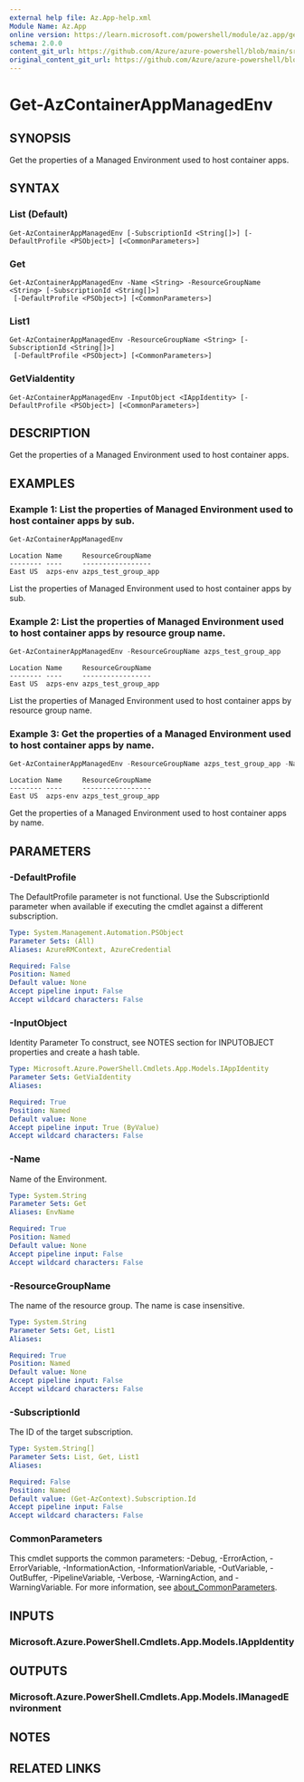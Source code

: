 ```yaml
---
external help file: Az.App-help.xml
Module Name: Az.App
online version: https://learn.microsoft.com/powershell/module/az.app/get-azcontainerappmanagedenv
schema: 2.0.0
content_git_url: https://github.com/Azure/azure-powershell/blob/main/src/App/App/help/Get-AzContainerAppManagedEnv.md
original_content_git_url: https://github.com/Azure/azure-powershell/blob/main/src/App/App/help/Get-AzContainerAppManagedEnv.md
---
```


# Get-AzContainerAppManagedEnv

## SYNOPSIS
Get the properties of a Managed Environment used to host container apps.

## SYNTAX

### List (Default)
```
Get-AzContainerAppManagedEnv [-SubscriptionId <String[]>] [-DefaultProfile <PSObject>] [<CommonParameters>]
```

### Get
```
Get-AzContainerAppManagedEnv -Name <String> -ResourceGroupName <String> [-SubscriptionId <String[]>]
 [-DefaultProfile <PSObject>] [<CommonParameters>]
```

### List1
```
Get-AzContainerAppManagedEnv -ResourceGroupName <String> [-SubscriptionId <String[]>]
 [-DefaultProfile <PSObject>] [<CommonParameters>]
```

### GetViaIdentity
```
Get-AzContainerAppManagedEnv -InputObject <IAppIdentity> [-DefaultProfile <PSObject>] [<CommonParameters>]
```

## DESCRIPTION
Get the properties of a Managed Environment used to host container apps.

## EXAMPLES

### Example 1: List the properties of Managed Environment used to host container apps by sub.
```powershell
Get-AzContainerAppManagedEnv
```

```output
Location Name     ResourceGroupName
-------- ----     -----------------
East US  azps-env azps_test_group_app
```

List the properties of Managed Environment used to host container apps by sub.

### Example 2: List the properties of Managed Environment used to host container apps by resource group name.
```powershell
Get-AzContainerAppManagedEnv -ResourceGroupName azps_test_group_app
```

```output
Location Name     ResourceGroupName
-------- ----     -----------------
East US  azps-env azps_test_group_app
```

List the properties of Managed Environment used to host container apps by resource group name.

### Example 3: Get the properties of a Managed Environment used to host container apps by name.
```powershell
Get-AzContainerAppManagedEnv -ResourceGroupName azps_test_group_app -Name azps-env
```

```output
Location Name     ResourceGroupName
-------- ----     -----------------
East US  azps-env azps_test_group_app
```

Get the properties of a Managed Environment used to host container apps by name.

## PARAMETERS

### -DefaultProfile
The DefaultProfile parameter is not functional.
Use the SubscriptionId parameter when available if executing the cmdlet against a different subscription.

```yaml
Type: System.Management.Automation.PSObject
Parameter Sets: (All)
Aliases: AzureRMContext, AzureCredential

Required: False
Position: Named
Default value: None
Accept pipeline input: False
Accept wildcard characters: False
```

### -InputObject
Identity Parameter
To construct, see NOTES section for INPUTOBJECT properties and create a hash table.

```yaml
Type: Microsoft.Azure.PowerShell.Cmdlets.App.Models.IAppIdentity
Parameter Sets: GetViaIdentity
Aliases:

Required: True
Position: Named
Default value: None
Accept pipeline input: True (ByValue)
Accept wildcard characters: False
```

### -Name
Name of the Environment.

```yaml
Type: System.String
Parameter Sets: Get
Aliases: EnvName

Required: True
Position: Named
Default value: None
Accept pipeline input: False
Accept wildcard characters: False
```

### -ResourceGroupName
The name of the resource group.
The name is case insensitive.

```yaml
Type: System.String
Parameter Sets: Get, List1
Aliases:

Required: True
Position: Named
Default value: None
Accept pipeline input: False
Accept wildcard characters: False
```

### -SubscriptionId
The ID of the target subscription.

```yaml
Type: System.String[]
Parameter Sets: List, Get, List1
Aliases:

Required: False
Position: Named
Default value: (Get-AzContext).Subscription.Id
Accept pipeline input: False
Accept wildcard characters: False
```

### CommonParameters
This cmdlet supports the common parameters: -Debug, -ErrorAction, -ErrorVariable, -InformationAction, -InformationVariable, -OutVariable, -OutBuffer, -PipelineVariable, -Verbose, -WarningAction, and -WarningVariable. For more information, see [about_CommonParameters](http://go.microsoft.com/fwlink/?LinkID=113216).

## INPUTS

### Microsoft.Azure.PowerShell.Cmdlets.App.Models.IAppIdentity

## OUTPUTS

### Microsoft.Azure.PowerShell.Cmdlets.App.Models.IManagedEnvironment

## NOTES

## RELATED LINKS
